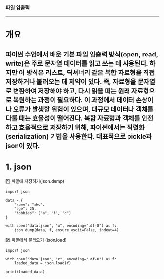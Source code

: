 ### 파일 입출력
---------------
# 개요
파이썬 수업에서 배운 기본 파일 입출력 방식(open, read, write)은 주로 문자열 데이터를 읽고 쓰는 데 사용된다.
하지만 이 방식은 리스트, 딕셔너리 같은 복합 자료형을 직접 저장하거나 불러오는 데 제약이 있다.
 즉, 자료형을 문자열로 변환하여 저장해야 하고, 다시 읽을 때는 원래 자료형으로 복원하는 과정이 필요하다.
이 과정에서 데이터 손상이나 오류가 발생할 위험이 있으며, 대규모 데이터나 객체를 다룰 때는 효율성이 떨어진다.
 복합 자료형과 객체를 안전하고 효율적으로 저장하기 위해, 파이썬에서는 직렬화(serialization) 기법을 사용한다. 대표적으로 pickle과 json이 있다.
 ------------
 # 1. json
 1️⃣ 파일에 저장하기(json.dump)
```
import json

data = {
    "name": "abc",
    "age": 25,
    "hobbies": ["a", "b", "c"]
}

with open("data.json", "w", encoding="utf-8") as f:
    json.dump(data, f, ensure_ascii=False, indent=4)
```
2️⃣ 파일에서 불러오기 (json.load)
```
import json

with open("data.json", "r", encoding="utf-8") as f:
    loaded_data = json.load(f)

print(loaded_data)
```
